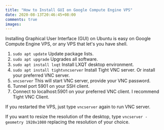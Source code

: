 ```yaml
---
title: "How to Install GUI on Google Compute Engine VPS"
date: 2020-08-13T20:46:45+08:00
comments: true
images:
---
```

Installing Graphical User Interface (GUI) on Ubuntu is easy on Google Compute Engine VPS, or any VPS that let's you have shell.

1. `sudo apt update` Update package lists.
2. `sudo apt upgrade` Upgrades all software.
3. `sudo apt install lxqt` Install LXQT desktop environment.
4. `sudo apt install tightvncserver` Install Tight VNC server. Or install your preferred VNC server.
5. `vncserver` This will start VNC server, provide your VNC password.
6. Tunnel port 5901 on your SSH client.
7. Connect to localhost:5901 on your preferred VNC client. I recommend Tight VNC Client.

If you restarted the VPS, just type `vncserver` again to run VNC server.

If you want to resize the resolution of the desktop, type `vncserver -geometry 1920x1080` replacing the resolution of your choice.